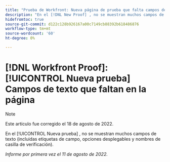 ```yaml
---
title: "Prueba de Workfront: Nueva página de prueba que falta campos de texto"
description: "En el [!DNL New Proof] , no se muestran muchos campos de texto (incluidas etiquetas de campo, opciones desplegables y nombres de casilla de verificación)."
hidefromtoc: true
source-git-commit: d122c128b926167a00c7149cb88392b618486876
workflow-type: tm+mt
source-wordcount: '60'
ht-degree: 0%

---
```



# [!DNL Workfront Proof]: [!UICONTROL Nueva prueba] Campos de texto que faltan en la página

>[!NOTE]
>
>Este artículo fue corregido el 18 de agosto de 2022.

En el [!UICONTROL Nueva prueba] , no se muestran muchos campos de texto (incluidas etiquetas de campo, opciones desplegables y nombres de casilla de verificación).

_Informe por primera vez el 11 de agosto de 2022._
